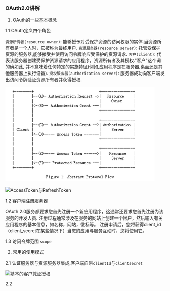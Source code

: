 ### OAuth2.0讲解

1. OAuth的一些基本概念

1.1 OAuth定义四个角色

`资源所有者(resource owner)`: 能够授予对受保护资源的访问权限的实体.当资源所有者是一个人时，它被称为最终用户.
`资源服务器(resource server)`: 托管受保护资源的服务器,能够接受并使用访问令牌响应受保护的资源请求.
`客户(client)`: 代表该服务器创建受保护资源请求的应用程序，资源所有者及其授权."客户"这个词的确如此,
并不意味着任何特定的实施特征(例如,应用程序是在服务器,桌面还是其他服务器上执行设备).
`授权服务器(authorization server)`: 服务器成功向客户端发出访问令牌验证资源所有者并获得授权.

![相关授权角色说明](images/roles.png)

![AccessToken与RefreshToken](accessToken-refreshToken.png)

1.2 客户端注册服务器

OAuth 2.0服务都要求您首先注册一个新应用程序，这通常还要求您首先注册为该服务的开发人员.
注册过程通常涉及在服务的网站上创建一个帐户，然后输入有关应用程序的基本信息，如名称，网站，徽标等。
注册申请后，您将获得client_id（client_secret在某些情况下）当您的应用与服务互动时，您将使用它。

1.3 访问令牌范围 `scope`

2. 常用的使用模式

2.1 认证服务器与资源服务器集成,客户端自带`clientId`与`clientsecret`

![基本的客户凭证授权](client-credentials.png)

2.2
